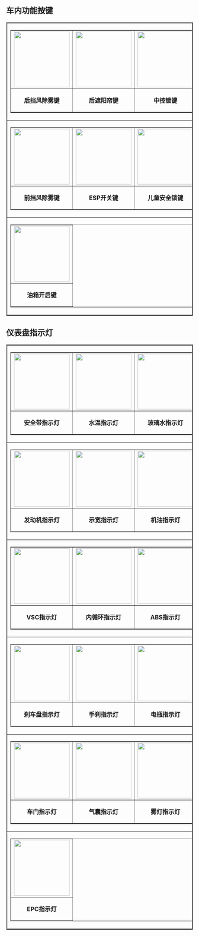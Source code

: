 ## 车内功能按键
<table border="2">
  <tr>
    <td align="center">
      <table border="1">
        <tr>
          <td>
            <img src="https://hotarugali.github.io/Traffic/汽车标志大全/车内功能按键/后挡风除雾键.png" height="150" width="150" align="center" />
          </td>
          <td>
            <img src="https://hotarugali.github.io/Traffic/汽车标志大全/车内功能按键/后遮阳帘键.png" height="150" width="150" align="center" />
          </td>
          <td>
            <img src="https://hotarugali.github.io/Traffic/汽车标志大全/车内功能按键/中控锁键.png" height="150" width="150" align="center" />
          </td>
          <td>
            <img src="https://hotarugali.github.io/Traffic/汽车标志大全/车内功能按键/倒车雷达键.png" height="150" width="150" align="center" />
          </td>
        </tr>
        <tr>
          <td>
            <p align="center" style="width: 150px;">
              <b>后挡风除雾键</b>
            </p>
          </td>
          <td>
            <p align="center" style="width: 150px;">
              <b>后遮阳帘键</b>
            </p>
          </td>
          <td>
            <p align="center" style="width: 150px;">
              <b>中控锁键</b>
            </p>
          </td>
          <td>
            <p align="center" style="width: 150px;">
              <b>倒车雷达键</b>
            </p>
          </td>
        </tr>
      </table>
    </td>
  </tr>
  <tr>
    <td align="center">
      <table border="1">
        <tr>
          <td>
            <img src="https://hotarugali.github.io/Traffic/汽车标志大全/车内功能按键/前挡风除雾键.png" height="150" width="150" align="center" />
          </td>
          <td>
            <img src="https://hotarugali.github.io/Traffic/汽车标志大全/车内功能按键/ESP开关键.png" height="150" width="150" align="center" />
          </td>
          <td>
            <img src="https://hotarugali.github.io/Traffic/汽车标志大全/车内功能按键/儿童安全锁键.png" height="150" width="150" align="center" />
          </td>
          <td>
            <img src="https://hotarugali.github.io/Traffic/汽车标志大全/车内功能按键/前大灯清洗键.png" height="150" width="150" align="center" />
          </td>
        </tr>
        <tr>
          <td>
            <p align="center" style="width: 150px;">
              <b>前挡风除雾键</b>
            </p>
          </td>
          <td>
            <p align="center" style="width: 150px;">
              <b>ESP开关键</b>
            </p>
          </td>
          <td>
            <p align="center" style="width: 150px;">
              <b>儿童安全锁键</b>
            </p>
          </td>
          <td>
            <p align="center" style="width: 150px;">
              <b>前大灯清洗键</b>
            </p>
          </td>
        </tr>
      </table>
    </td>
  </tr>
  <tr>
    <td align="center">
      <table border="1">
        <tr>
          <td>
            <img src="https://hotarugali.github.io/Traffic/汽车标志大全/车内功能按键/油箱开启键.png" height="150" width="150" align="center" />
          </td>
        </tr>
        <tr>
          <td>
            <p align="center" style="width: 150px;">
              <b>油箱开启键</b>
            </p>
          </td>
        </tr>
      </table>
    </td>
  </tr>
</table>

## 仪表盘指示灯
<table border="2">
  <tr>
    <td align="center">
      <table border="1">
        <tr>
          <td>
            <img src="https://hotarugali.github.io/Traffic/汽车标志大全/仪表盘指示灯/安全带指示灯.png" height="150" width="150" align="center" />
          </td>
          <td>
            <img src="https://hotarugali.github.io/Traffic/汽车标志大全/仪表盘指示灯/水温指示灯.png" height="150" width="150" align="center" />
          </td>
          <td>
            <img src="https://hotarugali.github.io/Traffic/汽车标志大全/仪表盘指示灯/玻璃水指示灯.png" height="150" width="150" align="center" />
          </td>
          <td>
            <img src="https://hotarugali.github.io/Traffic/汽车标志大全/仪表盘指示灯/TCS指示灯.png" height="150" width="150" align="center" />
          </td>
        </tr>
        <tr>
          <td>
            <p align="center" style="width: 150px;">
              <b>安全带指示灯</b>
            </p>
          </td>
          <td>
            <p align="center" style="width: 150px;">
              <b>水温指示灯</b>
            </p>
          </td>
          <td>
            <p align="center" style="width: 150px;">
              <b>玻璃水指示灯</b>
            </p>
          </td>
          <td>
            <p align="center" style="width: 150px;">
              <b>TCS指示灯</b>
            </p>
          </td>
        </tr>
      </table>
    </td>
  </tr>
  <tr>
    <td align="center">
      <table border="1">
        <tr>
          <td>
            <img src="https://hotarugali.github.io/Traffic/汽车标志大全/仪表盘指示灯/发动机指示灯.png" height="150" width="150" align="center" />
          </td>
          <td>
            <img src="https://hotarugali.github.io/Traffic/汽车标志大全/仪表盘指示灯/示宽指示灯.png" height="150" width="150" align="center" />
          </td>
          <td>
            <img src="https://hotarugali.github.io/Traffic/汽车标志大全/仪表盘指示灯/机油指示灯.png" height="150" width="150" align="center" />
          </td>
          <td>
            <img src="https://hotarugali.github.io/Traffic/汽车标志大全/仪表盘指示灯/远光指示灯.png" height="150" width="150" align="center" />
          </td>
        </tr>
        <tr>
          <td>
            <p align="center" style="width: 150px;">
              <b>发动机指示灯</b>
            </p>
          </td>
          <td>
            <p align="center" style="width: 150px;">
              <b>示宽指示灯</b>
            </p>
          </td>
          <td>
            <p align="center" style="width: 150px;">
              <b>机油指示灯</b>
            </p>
          </td>
          <td>
            <p align="center" style="width: 150px;">
              <b>远光指示灯</b>
            </p>
          </td>
        </tr>
      </table>
    </td>
  </tr>
  <tr>
    <td align="center">
      <table border="1">
        <tr>
          <td>
            <img src="https://hotarugali.github.io/Traffic/汽车标志大全/仪表盘指示灯/VSC指示灯.png" height="150" width="150" align="center" />
          </td>
          <td>
            <img src="https://hotarugali.github.io/Traffic/汽车标志大全/仪表盘指示灯/内循环指示灯.png" height="150" width="150" align="center" />
          </td>
          <td>
            <img src="https://hotarugali.github.io/Traffic/汽车标志大全/仪表盘指示灯/ABS指示灯.png" height="150" width="150" align="center" />
          </td>
          <td>
            <img src="https://hotarugali.github.io/Traffic/汽车标志大全/仪表盘指示灯/油量指示灯.png" height="150" width="150" align="center" />
          </td>
        </tr>
        <tr>
          <td>
            <p align="center" style="width: 150px;">
              <b>VSC指示灯</b>
            </p>
          </td>
          <td>
            <p align="center" style="width: 150px;">
              <b>内循环指示灯</b>
            </p>
          </td>
          <td>
            <p align="center" style="width: 150px;">
              <b>ABS指示灯</b>
            </p>
          </td>
          <td>
            <p align="center" style="width: 150px;">
              <b>油量指示灯</b>
            </p>
          </td>
        </tr>
      </table>
    </td>
  </tr>
  <tr>
    <td align="center">
      <table border="1">
        <tr>
          <td>
            <img src="https://hotarugali.github.io/Traffic/汽车标志大全/仪表盘指示灯/刹车盘指示灯.png" height="150" width="150" align="center" />
          </td>
          <td>
            <img src="https://hotarugali.github.io/Traffic/汽车标志大全/仪表盘指示灯/手刹指示灯.png" height="150" width="150" align="center" />
          </td>
          <td>
            <img src="https://hotarugali.github.io/Traffic/汽车标志大全/仪表盘指示灯/电瓶指示灯.png" height="150" width="150" align="center" />
          </td>
          <td>
            <img src="https://hotarugali.github.io/Traffic/汽车标志大全/仪表盘指示灯/O-D挡指示灯.png" height="150" width="150" align="center" />
          </td>
        </tr>
        <tr>
          <td>
            <p align="center" style="width: 150px;">
              <b>刹车盘指示灯</b>
            </p>
          </td>
          <td>
            <p align="center" style="width: 150px;">
              <b>手刹指示灯</b>
            </p>
          </td>
          <td>
            <p align="center" style="width: 150px;">
              <b>电瓶指示灯</b>
            </p>
          </td>
          <td>
            <p align="center" style="width: 150px;">
              <b>O-D挡指示灯</b>
            </p>
          </td>
        </tr>
      </table>
    </td>
  </tr>
  <tr>
    <td align="center">
      <table border="1">
        <tr>
          <td>
            <img src="https://hotarugali.github.io/Traffic/汽车标志大全/仪表盘指示灯/车门指示灯.png" height="150" width="150" align="center" />
          </td>
          <td>
            <img src="https://hotarugali.github.io/Traffic/汽车标志大全/仪表盘指示灯/气囊指示灯.png" height="150" width="150" align="center" />
          </td>
          <td>
            <img src="https://hotarugali.github.io/Traffic/汽车标志大全/仪表盘指示灯/雾灯指示灯.png" height="150" width="150" align="center" />
          </td>
          <td>
            <img src="https://hotarugali.github.io/Traffic/汽车标志大全/仪表盘指示灯/转向灯指示灯.png" height="150" width="150" align="center" />
          </td>
        </tr>
        <tr>
          <td>
            <p align="center" style="width: 150px;">
              <b>车门指示灯</b>
            </p>
          </td>
          <td>
            <p align="center" style="width: 150px;">
              <b>气囊指示灯</b>
            </p>
          </td>
          <td>
            <p align="center" style="width: 150px;">
              <b>雾灯指示灯</b>
            </p>
          </td>
          <td>
            <p align="center" style="width: 150px;">
              <b>转向灯指示灯</b>
            </p>
          </td>
        </tr>
      </table>
    </td>
  </tr>
  <tr>
    <td align="center">
      <table border="1">
        <tr>
          <td>
            <img src="https://hotarugali.github.io/Traffic/汽车标志大全/仪表盘指示灯/EPC指示灯.png" height="150" width="150" align="center" />
          </td>
        </tr>
        <tr>
          <td>
            <p align="center" style="width: 150px;">
              <b>EPC指示灯</b>
            </p>
          </td>
        </tr>
      </table>
    </td>
  </tr>
</table>

